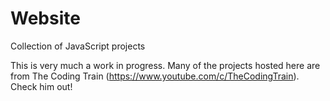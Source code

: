 # Website
Collection of JavaScript projects

This is very much a work in progress. Many of the projects hosted here are from The Coding Train (https://www.youtube.com/c/TheCodingTrain). Check him out!
